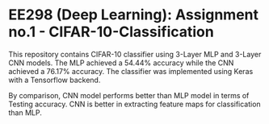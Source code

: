 # EE298 (Deep Learning): Assignment no.1 - CIFAR-10-Classification

This repository contains CIFAR-10 classifier using 3-Layer MLP and 3-Layer CNN models.
The MLP achieved a 54.44% accuracy while the CNN achieved a 76.17% accuracy. 
The classifier was implemented using Keras with a Tensorflow backend.

By comparison, CNN model performs better than MLP model in terms of Testing accuracy. 
CNN is better in extracting feature maps for classification than MLP.

